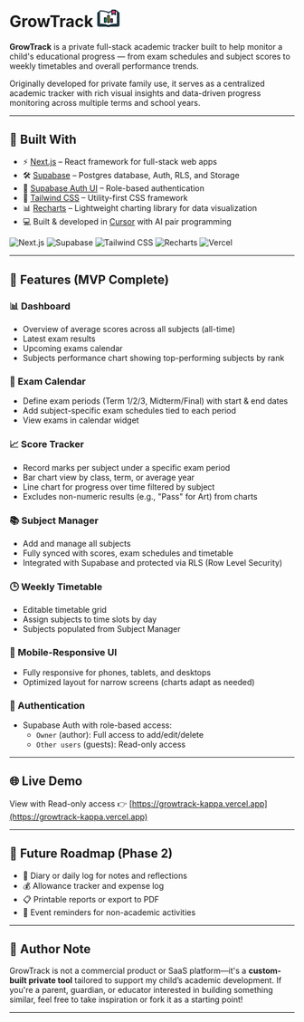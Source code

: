 # GrowTrack <img src="./public/growtrack_logo.png" alt="GrowTrack Logo" width="40"/>

**GrowTrack** is a private full-stack academic tracker built to help monitor a child's educational progress — from exam schedules and subject scores to weekly timetables and overall performance trends.

Originally developed for private family use, it serves as a centralized academic tracker with rich visual insights and data-driven progress monitoring across multiple terms and school years. 

---

## 🧰 Built With

- ⚡️ [Next.js](https://nextjs.org/) – React framework for full-stack web apps
- 🛠 [Supabase](https://supabase.com/) – Postgres database, Auth, RLS, and Storage  
- 💬 [Supabase Auth UI](https://supabase.com/docs/guides/auth/auth-helpers/nextjs) – Role-based authentication 
- 🎨 [Tailwind CSS](https://tailwindcss.com/) – Utility-first CSS framework   
- 📊 [Recharts](https://recharts.org/) – Lightweight charting library for data visualization  
- 💻 Built & developed in [Cursor](https://www.cursor.sh/) with AI pair programming

![Next.js](https://img.shields.io/badge/Next.js-000?logo=nextdotjs&logoColor=white)
![Supabase](https://img.shields.io/badge/Supabase-3ECF8E?logo=supabase&logoColor=white)
![Tailwind CSS](https://img.shields.io/badge/TailwindCSS-38B2AC?logo=tailwind-css&logoColor=white)
![Recharts](https://img.shields.io/badge/Recharts-888?logo=chart&logoColor=white)
![Vercel](https://img.shields.io/badge/Deployed%20on-Vercel-black?logo=vercel)

---

## 🚀 Features (MVP Complete)

### 📊 Dashboard  
- Overview of average scores across all subjects (all-time) 
- Latest exam results  
- Upcoming exams calendar 
- Subjects performance chart showing top-performing subjects by rank

### 📅 Exam Calendar  
- Define exam periods (Term 1/2/3, Midterm/Final) with start & end dates
- Add subject-specific exam schedules tied to each period
- View exams in calendar widget

### 📈 Score Tracker  
- Record marks per subject under a specific exam period
- Bar chart view by class, term, or average year  
- Line chart for progress over time filtered by subject 
- Excludes non-numeric results (e.g., "Pass" for Art) from charts

### 📚 Subject Manager  
- Add and manage all subjects  
- Fully synced with scores, exam schedules and timetable  
- Integrated with Supabase and protected via RLS (Row Level Security)  

### 🕒 Weekly Timetable  
- Editable timetable grid  
- Assign subjects to time slots by day  
- Subjects populated from Subject Manager 

### 📱 Mobile-Responsive UI  
- Fully responsive for phones, tablets, and desktops
- Optimized layout for narrow screens (charts adapt as needed)  

### 🔐 Authentication  
- Supabase Auth with role-based access: 
  - `Owner` (author): Full access to add/edit/delete
  - `Other users` (guests): Read-only access  

---

## 🌐 Live Demo

View with Read-only access 👉 [https://growtrack-kappa.vercel.app](https://growtrack-kappa.vercel.app)

---

## 🔭 Future Roadmap (Phase 2)

- 📝 Diary or daily log for notes and reflections  
- 💰 Allowance tracker and expense log
- 📋 Printable reports or export to PDF
- 📅 Event reminders for non-academic activities  

---

## 🙌 Author Note

GrowTrack is not a commercial product or SaaS platform—it's a **custom-built private tool** tailored to support my child’s academic development. If you're a parent, guardian, or educator interested in building something similar, feel free to take inspiration or fork it as a starting point!

---
